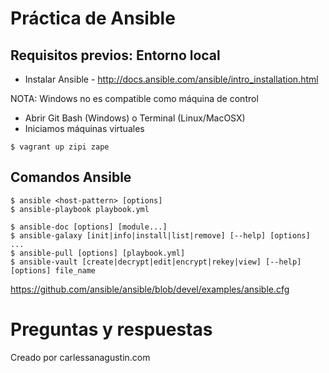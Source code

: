 # Práctica de Ansible

## Requisitos previos: Entorno local

* Instalar Ansible - http://docs.ansible.com/ansible/intro_installation.html

NOTA: Windows no es compatible como máquina de control

* Abrir Git Bash (Windows) o Terminal (Linux/MacOSX)
* Iniciamos máquinas virtuales

```
$ vagrant up zipi zape
```

## Comandos Ansible

```
$ ansible <host-pattern> [options]
$ ansible-playbook playbook.yml
```

```
$ ansible-doc [options] [module...]
$ ansible-galaxy [init|info|install|list|remove] [--help] [options] ...
$ ansible-pull [options] [playbook.yml]
$ ansible-vault [create|decrypt|edit|encrypt|rekey|view] [--help] [options] file_name
```

https://github.com/ansible/ansible/blob/devel/examples/ansible.cfg



# Preguntas y respuestas

Creado por carlessanagustin.com